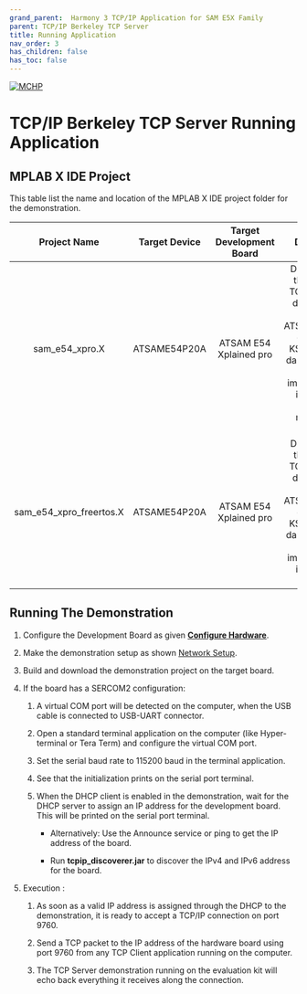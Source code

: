 ```yaml
---
grand_parent:  Harmony 3 TCP/IP Application for SAM E5X Family
parent: TCP/IP Berkeley TCP Server
title: Running Application
nav_order: 3
has_children: false
has_toc: false
---
```

[![MCHP](https://www.microchip.com/ResourcePackages/Microchip/assets/dist/images/logo.png)](https://www.microchip.com)

# TCP/IP Berkeley TCP Server Running Application

## MPLAB X IDE Project
This table list the name and location of the MPLAB X IDE project folder for the demonstration.

|Project Name|  Target Device|  Target Development Board | Description  |
|:-------------:|:---------:|:---------:|:---------:|
|sam_e54_xpro.X | ATSAME54P20A | ATSAM E54 Xplained pro | Demonstrates the Berkeley TCP Server on development board with ATSAME54P20A device and KSZ8091 PHY daughter board. This implementation is based on bare-metal(non-RTOS).  |
|sam_e54_xpro_freertos.X | ATSAME54P20A | ATSAM E54 Xplained pro  | Demonstrates the Berkeley TCP Server on development board with ATSAME54P20A device and KSZ8091 PHY daughter board. This implementation is based on FreeRTOS.  |


## Running The Demonstration

1. Configure the Development Board as given  **[Configure Hardware](readme_hardware_configuration.md)**.

2. Make the demonstration setup as shown [Network Setup](../../readme.md).

3. Build and download the demonstration project on the target board.

4. If the board has a SERCOM2 configuration:

    1. A virtual COM port will be detected on the computer, when the USB cable is connected to USB-UART connector.

    2. Open a standard terminal application on the computer (like Hyper-terminal or Tera Term) and configure the virtual COM port.

    3. Set the serial baud rate to 115200 baud in the terminal application.

    4. See that the initialization prints on the serial port terminal.

    5. When the DHCP client is enabled in the demonstration, wait for the DHCP server to assign an IP address for the development board. This will be printed on the serial port terminal.

		* Alternatively: Use the Announce service or ping to get the IP address of the board.

        * Run **tcpip_discoverer.jar** to discover the IPv4 and IPv6 address for the board.
        
5. Execution :
    
    1. As soon as a valid IP address is assigned through the DHCP to the demonstration, it is ready to accept a TCP/IP connection on port 9760. 

    2. Send a TCP packet to the IP address of the hardware board using port 9760 from any TCP Client application running on the computer. 

    3. The TCP Server demonstration running on the evaluation kit will echo back everything it receives along the connection.


